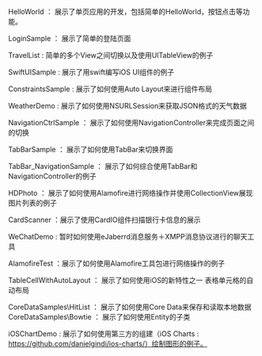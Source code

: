 HelloWorld ： 展示了单页应用的开发，包括简单的HelloWorld，按钮点击等功能。

LoginSample ： 展示了简单的登陆页面

TravelList :  简单的多个View之间切换以及使用UITableView的例子

SwiftUISample : 展示了用swift编写iOS UI组件的例子

ConstraintsSample : 展示了如何使用Auto Layout来进行组件布局

WeatherDemo : 展示了如何使用NSURLSession来获取JSON格式的天气数据

NavigationCtrlSample ： 展示了如何使用NavigationController来完成页面之间的切换

TabBarSample ： 展示了如何使用TabBar来切换界面

TabBar_NavigationSample ： 展示了如何综合使用TabBar和NavigationController的例子

HDPhoto ： 展示了如何使用Alamofire进行网络操作并使用CollectionView展现图片列表的例子

CardScanner ：展示了使用CardIO组件扫描银行卡信息的展示

WeChatDemo : 暂时如何使用eJaberrd消息服务＋XMPP消息协议进行的聊天工具

AlamofireTest ：展示了如何使用Alamofire工具包进行网络操作的例子

TableCellWithAutoLayout ： 展示了如何使用iOS的新特性之一 表格单元格的自动布局

CoreDataSamples\HitList ： 展示了如何使用Core Data来保存和读取本地数据
CoreDataSamples\Bowtie ： 展示了如何使用Entity的子类

iOSChartDemo : 展示了如何使用第三方的组建（iOS Charts : https://github.com/danielgindi/ios-charts/）绘制图形的例子。